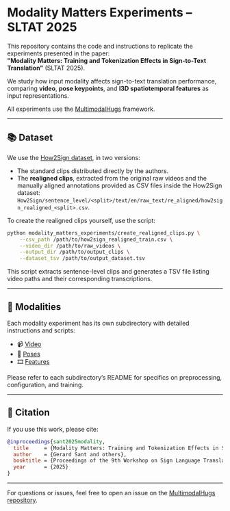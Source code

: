 # Modality Matters Experiments – SLTAT 2025

This repository contains the code and instructions to replicate the experiments presented in the paper:  
**"Modality Matters: Training and Tokenization Effects in Sign-to-Text Translation"** (SLTAT 2025).

We study how input modality affects sign-to-text translation performance, comparing **video**, **pose keypoints**, and **I3D spatiotemporal features** as input representations.

All experiments use the [MultimodalHugs](https://github.com/GerardSoleCa/multimodalhugs) framework.

---

## 📚 Dataset

We use the [How2Sign dataset](https://how2sign.github.io/#download), in two versions:
- The standard clips distributed directly by the authors.
- The **realigned clips**, extracted from the original raw videos and the manually aligned annotations provided as CSV files inside the How2Sign dataset:  
  `How2Sign/sentence_level/<split>/text/en/raw_text/re_aligned/how2sign_realigned_<split>.csv`.

To create the realigned clips yourself, use the script:  
```bash
python modality_matters_experiments/create_realigned_clips.py \
    --csv_path /path/to/how2sign_realigned_train.csv \
    --video_dir /path/to/raw_videos \
    --output_dir /path/to/output_clips \
    --dataset_tsv /path/to/output_dataset.tsv
```

This script extracts sentence-level clips and generates a TSV file listing video paths and their corresponding transcriptions.

---

## 📂 Modalities

Each modality experiment has its own subdirectory with detailed instructions and scripts:

- 📹 [Video](/modality_matters_experiments/video_h2s/)  
- 🕺 [Poses](/modality_matters_experiments/poses_h2s/)  
- 🎞️ [Features](/modality_matters_experiments/features_h2s/)

Please refer to each subdirectory’s README for specifics on preprocessing, configuration, and training.

---

## 📄 Citation

If you use this work, please cite:

```bibtex
@inproceedings{sant2025modality,
  title     = {Modality Matters: Training and Tokenization Effects in Sign-to-Text Translation},
  author    = {Gerard Sant and others},
  booktitle = {Proceedings of the 9th Workshop on Sign Language Translation and Avatar Technologies (SLTAT)},
  year      = {2025}
}
```

---

For questions or issues, feel free to open an issue on the [MultimodalHugs repository](https://github.com/GerardSoleCa/multimodalhugs).